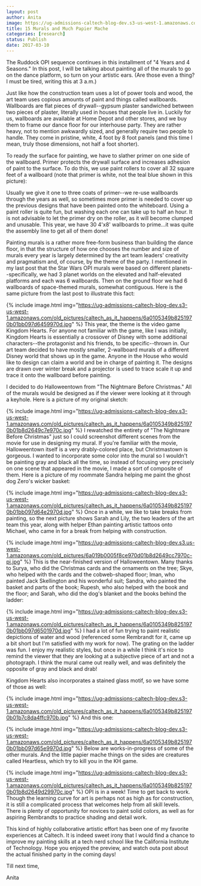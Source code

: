```yaml
---
layout: post
author: Anita
image: https://ug-admissions-caltech-blog-dev.s3-us-west-1.amazonaws.com/old_pictures/caltech_as_it_happens/6a0105349b8251970b01b8d2649c02970c.jpg
title: 15 Murals and Much Papier Mache
categories: [research]
status: Publish
date: 2017-03-10
---
```



The Ruddock OPI sequence continues in this installment of "4 Years and 4 Seasons." In this post, I will be talking about painting all of the murals to go on the dance platform, so turn on your artistic ears. (Are those even a thing? I must be tired, writing this at 3 a.m.)

Just like how the construction team uses a lot of power tools and wood, the art team uses copious amounts of paint and things called wallboards. Wallboards are flat pieces of drywall--gypsum plaster sandwiched between two pieces of plaster, literally used in houses that people live in. Luckily for us, wallboards are available at Home Depot and other stores, and we buy them to frame our dance floor for our interhouse party. They are rather heavy, not to mention awkwardly sized, and generally require two people to handle. They come in pristine, white, 4 foot by 8 foot panels (and this time I mean, truly those dimensions, not half a foot shorter).

To ready the surface for painting, we have to slather primer on one side of the wallboard. Primer protects the drywall surface and increases adhesion of paint to the surface. To do this, we use paint rollers to cover all 32 square feet of a wallboard (note that primer is white, not the teal blue shown in this picture):

Usually we give it one to three coats of primer--we re-use wallboards through the years as well, so sometimes more primer is needed to cover up the previous designs that have been painted onto the whiteboard. Using a paint roller is quite fun, but washing each one can take up to half an hour. It is not advisable to let the primer dry on the roller, as it will become clumped and unusable. This year, we have 30 4'x8' wallboards to prime...it was quite the assembly line to get all of them done!

Painting murals is a rather more free-form business than building the dance floor, in that the structure of how one chooses the number and size of murals every year is largely determined by the art team leaders' creativity and pragmatism and, of course, by the theme of the party. I mentioned in my last post that the Star Wars OPI murals were based on different planets--specifically, we had 3 planet worlds on the elevated and half-elevated platforms and each was 6 wallboards. Then on the ground floor we had 6 wallboards of space-themed murals, somewhat contiguous. Here is the same picture from the last post to illustrate this fact:

{% include image.html img="https://ug-admissions-caltech-blog-dev.s3-us-west-1.amazonaws.com/old_pictures/caltech_as_it_happens/6a0105349b8251970b01bb097d6459970d.jpg" %}
This year, the theme is the video game Kingdom Hearts. For anyone not familiar with the game, like I was initially, Kingdom Hearts is essentially a crossover of Disney with some additional characters--the protagonist and his friends, to be specific--thrown in. Our art team decided to have mostly smaller, 2-wallboard murals of a different Disney world that shows up in the game. Anyone in the House who would like to design can claim a world and be in charge of painting it. The designs are drawn over winter break and a projector is used to trace scale it up and trace it onto the wallboard before painting.

I decided to do Halloweentown from "The Nightmare Before Christmas." All of the murals would be designed as if the viewer were looking at it through a keyhole. Here is a picture of my original sketch:

{% include image.html img="https://ug-admissions-caltech-blog-dev.s3-us-west-1.amazonaws.com/old_pictures/caltech_as_it_happens/6a0105349b8251970b01b8d2649c7e970c.jpg" %}
I rewatched the entirety of "The Nightmare Before Christmas" just so I could screenshot different scenes from the movie for use in designing my mural. If you're familiar with the movie, Halloweentown itself is a very drably-colored place, but Christmastown is gorgeous. I wanted to incorporate some color into the mural so I wouldn't be painting gray and black all the time, so instead of focusing very precisely on one scene that appeared in the movie, I made a sort of composite of them. Here is a picture of my roommate Sandra helping me paint the ghost dog Zero's wicker basket:

{% include image.html img="https://ug-admissions-caltech-blog-dev.s3-us-west-1.amazonaws.com/old_pictures/caltech_as_it_happens/6a0105349b8251970b01bb097d64e2970d.jpg" %}
Once in a while, we like to take breaks from painting, so the next picture shows Sarah and Lily, the two leaders of the art team this year, along with helper Ethan painting artistic tattoos onto Michael, who came in for a break from helping with construction.


{% include image.html img="https://ug-admissions-caltech-blog-dev.s3.us-west-1.amazonaws.com/old_pictures/6a019b0005f8ce970d01b8d2649cc7970c-pi.jpg" %}
This is the near-finished version of Halloweentown. Many thanks to Surya, who did the Christmas cards and the ornaments on the tree; Skye, who helped with the cards and the cobweb-shaped floor; Iman, who painted Jack Skellington and his wonderful suit; Sandra, who painted the basket and parts of the book; Rupesh, who also helped with the book and the floor; and Sarah, who did the dog's blanket and the books behind the ladder:

{% include image.html img="https://ug-admissions-caltech-blog-dev.s3-us-west-1.amazonaws.com/old_pictures/caltech_as_it_happens/6a0105349b8251970b01bb097d6501970d.jpg" %}
I had a lot of fun trying to paint realistic depictions of water and wood (referenced some Rembrandt for it, came up a bit short but I'm satisfied with my work for now). The grating on the ladder was fun. I enjoy my realistic styles, but once in a while I think it's nice to remind the viewer that they are looking at a subjective piece of art and not a photograph. I think the mural came out really well, and was definitely the opposite of gray and black and drab!

Kingdom Hearts also incorporates a stained glass motif, so we have some of those as well:

{% include image.html img="https://ug-admissions-caltech-blog-dev.s3-us-west-1.amazonaws.com/old_pictures/caltech_as_it_happens/6a0105349b8251970b01b7c8da4ffc970b.jpg" %}
And this one:

{% include image.html img="https://ug-admissions-caltech-blog-dev.s3-us-west-1.amazonaws.com/old_pictures/caltech_as_it_happens/6a0105349b8251970b01bb097d65e9970d.jpg" %}
Below are works-in-progress of some of the other murals. And the little papier mache things on the sides are creatures called Heartless, which try to kill you in the KH game.


{% include image.html img="https://ug-admissions-caltech-blog-dev.s3-us-west-1.amazonaws.com/old_pictures/caltech_as_it_happens/6a0105349b8251970b01b8d2649d29970c.jpg" %}
OPI is in a week! Time to get back to work. Though the learning curve for art is perhaps not as high as for construction, it is still a complicated process that welcomes help from all skill levels. There is plenty of opportunity for novices to paint solid colors, as well as for aspiring Rembrandts to practice shading and detail work.

This kind of highly collaborative artistic effort has been one of my favorite experiences at Caltech. It is indeed sweet irony that I would find a chance to improve my painting skills at a tech nerd school like the California Institute of Technology. Hope you enjoyed the preview, and watch outa post about the actual finished party in the coming days!

Till next time,

Anita


